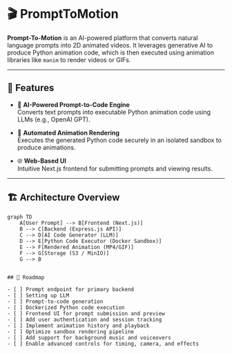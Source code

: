 # 🎬 PromptToMotion

**Prompt-To-Motion** is an AI-powered platform that converts natural language prompts into 2D animated videos. It leverages generative AI to produce Python animation code, which is then executed using animation libraries like `manim` to render videos or GIFs.

---

## 🚀 Features

- 🧠 **AI-Powered Prompt-to-Code Engine**  
  Converts text prompts into executable Python animation code using LLMs (e.g., OpenAI GPT).

- 🎥 **Automated Animation Rendering**  
  Executes the generated Python code securely in an isolated sandbox to produce animations.

- 🌐 **Web-Based UI**  
  Intuitive Next.js frontend for submitting prompts and viewing results.

---

## 🏗️ Architecture Overview

```mermaid
graph TD
    A[User Prompt] --> B[Frontend (Next.js)]
    B --> C[Backend (Express.js API)]
    C --> D[AI Code Generator (LLM)]
    D --> E[Python Code Executor (Docker Sandbox)]
    E --> F[Rendered Animation (MP4/GIF)]
    F --> G[Storage (S3 / MinIO)]
    G --> B


## 📌 Roadmap

- [ ] Prompt endpoint for primary backend
- [ ] Setting up LLM
- [ ] Prompt-to-code generation 
- [ ] Dockerized Python code execution
- [ ] Frontend UI for prompt submission and preview
- [ ] Add user authentication and session tracking
- [ ] Implement animation history and playback
- [ ] Optimize sandbox rendering pipeline
- [ ] Add support for background music and voiceovers
- [ ] Enable advanced controls for timing, camera, and effects


